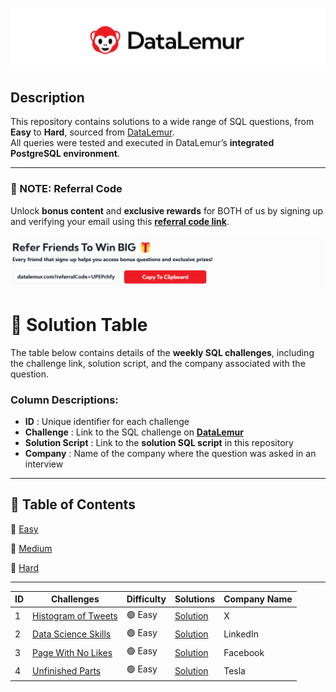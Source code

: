 [![Alt Text](https://github.com/Kishan0705/Kishan-SQL-Portfolio/blob/main/Images/DL.png?raw=true)](https://datalemur.com/profile)

## Description  
This repository contains solutions to a wide range of SQL questions, from **Easy** to **Hard**, sourced from [DataLemur](https://datalemur.com/).  
All queries were tested and executed in DataLemur’s **integrated PostgreSQL environment**.  

---

### 📝 NOTE: Referral Code  
Unlock **bonus content** and **exclusive rewards** for BOTH of us by signing up and verifying your email using this **[referral code link](https://datalemur.com?referralCode=UPEPchfy)**.  

[![Referral Code](https://github.com/Kishan0705/Kishan-SQL-Portfolio/blob/main/Images/DL_RC.png?raw=true)](https://datalemur.com?referralCode=UPEPchfy)

# 📌 Solution Table  

The table below contains details of the **weekly SQL challenges**, including the challenge link, solution script, and the company associated with the question.  

### **Column Descriptions:**  
- **ID**  : Unique identifier for each challenge  
- **Challenge**  : Link to the SQL challenge on **[DataLemur](https://datalemur.com/)**  
- **Solution Script**  : Link to the **solution SQL script** in this repository  
- **Company**  : Name of the company where the question was asked in an interview  

---

## 📖 **Table of Contents**  

 🔹 [Easy](easy)  
 
 🔹 [Medium](medium)  
 
 🔹 [Hard](hard)  

---


| ID  | Challenges                                | Difficulty | Solutions  | Company Name |
| --- | ----------------------------------------- | ---------- | --------------------------------------------------------------------------------------------------------------------------------- | -------------- |
| 1   | [Histogram of Tweets](https://datalemur.com/questions/sql-histogram-tweets) | 🟢 Easy     | [Solution](https://github.com/Kishan0705/Kishan-SQL-Portfolio/blob/main/Data_Lemur_Solutions/Easy/Histogram_of%20_tweets.md#histogram-of-tweets) | X |
| 2   | [Data Science Skills](https://datalemur.com/questions/matching-skills) | 🟢 Easy     | [Solution](https://github.com/Kishan0705/Kishan-SQL-Portfolio/blob/main/Data_Lemur_Solutions/Easy/Data_Science_Skills.md#data-science-skills) | LinkedIn |
| 3   | [Page With No Likes](https://datalemur.com/questions/sql-page-with-no-likes) | 🟢 Easy     | [Solution](https://github.com/Kishan0705/Kishan-SQL-Portfolio/blob/main/Data_Lemur_Solutions/Easy/Page_With_No_Likes.md#problem-statement) | Facebook |
| 4   | [Unfinished Parts](https://datalemur.com/questions/tesla-unfinished-parts) | 🟢 Easy     | [Solution](https://github.com/Kishan0705/Kishan-SQL-Portfolio/blob/main/Data_Lemur_Solutions/Easy/Unfinished_Parts.md#problem-statement) | Tesla |
